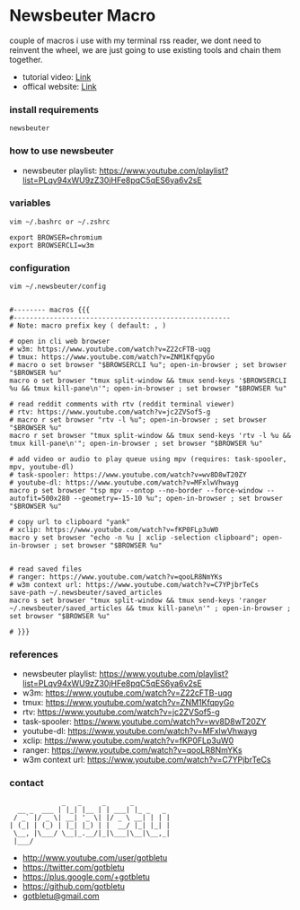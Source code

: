 # Newsbeuter Macro
couple of macros i use with my terminal rss reader, we dont need to reinvent the wheel, we are just going to use existing tools and chain them together.
* tutorial video: [Link](https://www.youtube.com/watch?v=mRnMg2V9n-E)
* offical website: [Link](http://newsbeuter.org/)

### install requirements
    newsbeuter

### how to use newsbeuter
- newsbeuter playlist: https://www.youtube.com/playlist?list=PLqv94xWU9zZ30jHFe8pqC5qES6ya6v2sE

### variables
    vim ~/.bashrc or ~/.zshrc
    
    export BROWSER=chromium
    export BROWSERCLI=w3m

### configuration
    vim ~/.newsbeuter/config
    
    
    #-------- macros {{{
    #------------------------------------------------------
    # Note: macro prefix key ( default: , )
    
    # open in cli web browser
    # w3m: https://www.youtube.com/watch?v=Z22cFTB-uqg
    # tmux: https://www.youtube.com/watch?v=ZNM1KfqpyGo
    # macro o set browser "$BROWSERCLI %u"; open-in-browser ; set browser "$BROWSER %u"
    macro o set browser "tmux split-window && tmux send-keys '$BROWSERCLI %u && tmux kill-pane\n'"; open-in-browser ; set browser "$BROWSER %u"
    
    # read reddit comments with rtv (reddit terminal viewer)
    # rtv: https://www.youtube.com/watch?v=jc2ZVSof5-g
    # macro r set browser "rtv -l %u"; open-in-browser ; set browser "$BROWSER %u"
    macro r set browser "tmux split-window && tmux send-keys 'rtv -l %u && tmux kill-pane\n'"; open-in-browser ; set browser "$BROWSER %u"
    
    # add video or audio to play queue using mpv (requires: task-spooler, mpv, youtube-dl)
    # task-spooler: https://www.youtube.com/watch?v=wv8D8wT20ZY
    # youtube-dl: https://www.youtube.com/watch?v=MFxlwVhwayg
    macro p set browser "tsp mpv --ontop --no-border --force-window --autofit=500x280 --geometry=-15-10 %u"; open-in-browser ; set browser "$BROWSER %u"
    
    # copy url to clipboard "yank"
    # xclip: https://www.youtube.com/watch?v=fKP0FLp3uW0
    macro y set browser "echo -n %u | xclip -selection clipboard"; open-in-browser ; set browser "$BROWSER %u"
    

    # read saved files
    # ranger: https://www.youtube.com/watch?v=qooLR8NmYKs
    # w3m context url: https://www.youtube.com/watch?v=C7YPjbrTeCs
    save-path ~/.newsbeuter/saved_articles
    macro s set browser "tmux split-window && tmux send-keys 'ranger ~/.newsbeuter/saved_articles && tmux kill-pane\n'" ; open-in-browser ; set browser "$BROWSER %u"
    
    # }}}
    

### references
- newsbeuter playlist: https://www.youtube.com/playlist?list=PLqv94xWU9zZ30jHFe8pqC5qES6ya6v2sE
- w3m: https://www.youtube.com/watch?v=Z22cFTB-uqg
- tmux: https://www.youtube.com/watch?v=ZNM1KfqpyGo
- rtv: https://www.youtube.com/watch?v=jc2ZVSof5-g
- task-spooler: https://www.youtube.com/watch?v=wv8D8wT20ZY
- youtube-dl: https://www.youtube.com/watch?v=MFxlwVhwayg
- xclip: https://www.youtube.com/watch?v=fKP0FLp3uW0
- ranger: https://www.youtube.com/watch?v=qooLR8NmYKs
- w3m context url: https://www.youtube.com/watch?v=C7YPjbrTeCs

### contact

                 _   _     _      _         
      __ _  ___ | |_| |__ | | ___| |_ _   _ 
     / _` |/ _ \| __| '_ \| |/ _ \ __| | | |
    | (_| | (_) | |_| |_) | |  __/ |_| |_| |
     \__, |\___/ \__|_.__/|_|\___|\__|\__,_|
     |___/                                  

- http://www.youtube.com/user/gotbletu
- https://twitter.com/gotbletu
- https://plus.google.com/+gotbletu
- https://github.com/gotbletu
- gotbletu@gmail.com


